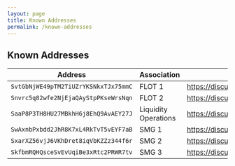 ```yaml
---
layout: page
title: Known Addresses
permalink: /known-addresses
---
```


## Known Addresses

Address|Association|Source
-|-|-
`SvtGbNjWE49pTM2TiUZrYKSNkxTJx75mmC`|FLOT 1|https://discuss.nubits.com/t/3103
`Snvrc5q82wfe2NjEjaQAyStpPKseWrsNqn`|FLOT 2|https://discuss.nubits.com/t/3103
`SaaP8P3TH8HU27MBkhH6j8EhQ9AvAEY27J`|Liquidity Operations|https://discuss.nubits.com/t/5553
`SwAxnbPxbdd2JhR8K7xL4RkTvT5vEYF7aB`|SMG 1|https://discuss.nubits.com/t/5878
`SxarXZ56vjJ6VKhDret8iqVbKZZz344f6r`|SMG 2|https://discuss.nubits.com/t/6018
`SkfbmRQHQsceSvEvUqiBe3xRtc2PRWR7tv`|SMG 3|https://discuss.nubits.com/t/6129
